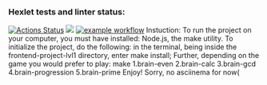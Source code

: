 ### Hexlet tests and linter status:
[![Actions Status](https://github.com/Nikimad/frontend-project-lvl1/workflows/hexlet-check/badge.svg)](https://github.com/Nikimad/frontend-project-lvl1/actions)
<a href="https://codeclimate.com/github/codeclimate/codeclimate/maintainability"><img src="https://api.codeclimate.com/v1/badges/a99a88d28ad37a79dbf6/maintainability" /></a>
[![example workflow](https://github.com/Nikimad/frontend-project-lvl1/actions/workflows/github-actions-demo.yml/badge.svg)](https://github.com/Nikimad/frontend-project-lvl1/actions)
Instuction: To run the project on your computer, you must have installed: Node.js, the make utility. To initialize the project, do the following: in the terminal, being inside the frontend-project-lvl1 directory, enter make install;
Further, depending on the game you would prefer to play:
make
1.brain-even
2.brain-calc
3.brain-gcd
4.brain-progression
5.brain-prime
Enjoy!
Sorry, no asciinema for now(
